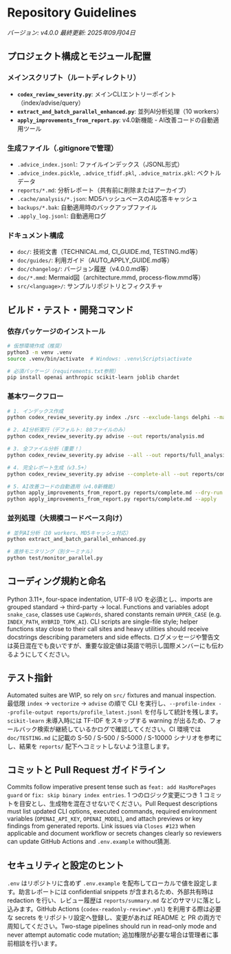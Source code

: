 # Repository Guidelines

*バージョン: v4.0.0*
*最終更新: 2025年09月04日*

## プロジェクト構成とモジュール配置

### メインスクリプト（ルートディレクトリ）
- **`codex_review_severity.py`**: メインCLIエントリーポイント（index/advise/query）
- **`extract_and_batch_parallel_enhanced.py`**: 並列AI分析処理（10 workers）
- **`apply_improvements_from_report.py`**: v4.0新機能 - AI改善コードの自動適用ツール

### 生成ファイル（.gitignoreで管理）
- `.advice_index.jsonl`: ファイルインデックス（JSONL形式）
- `.advice_index.pickle`, `.advice_tfidf.pkl`, `.advice_matrix.pkl`: ベクトルデータ
- `reports/*.md`: 分析レポート（共有前に削除またはアーカイブ）
- `.cache/analysis/*.json`: MD5ハッシュベースのAI応答キャッシュ
- `backups/*.bak`: 自動適用時のバックアップファイル
- `.apply_log.jsonl`: 自動適用ログ

### ドキュメント構成
- `doc/`: 技術文書（TECHNICAL.md, CI_GUIDE.md, TESTING.md等）
- `doc/guides/`: 利用ガイド（AUTO_APPLY_GUIDE.md等）
- `doc/changelog/`: バージョン履歴（v4.0.0.md等）
- `doc/*.mmd`: Mermaid図（architecture.mmd, process-flow.mmd等）
- `src/<language>/`: サンプルリポジトリとフィクスチャ

## ビルド・テスト・開発コマンド

### 依存パッケージのインストール
```bash
# 仮想環境作成（推奨）
python3 -m venv .venv
source .venv/bin/activate  # Windows: .venv\Scripts\activate

# 必須パッケージ（requirements.txt参照）
pip install openai anthropic scikit-learn joblib chardet
```

### 基本ワークフロー
```bash
# 1. インデックス作成
python codex_review_severity.py index ./src --exclude-langs delphi --max-file-mb 4

# 2. AI分析実行（デフォルト: 80ファイルのみ）
python codex_review_severity.py advise --out reports/analysis.md

# 3. 全ファイル分析（重要！）
python codex_review_severity.py advise --all --out reports/full_analysis.md

# 4. 完全レポート生成（v3.5+）
python codex_review_severity.py advise --complete-all --out reports/complete.md

# 5. AI改善コードの自動適用（v4.0新機能）
python apply_improvements_from_report.py reports/complete.md --dry-run  # プレビュー
python apply_improvements_from_report.py reports/complete.md --apply     # 実際に適用
```

### 並列処理（大規模コードベース向け）
```bash
# 並列AI分析（10 workers、MD5キャッシュ対応）
python extract_and_batch_parallel_enhanced.py

# 進捗モニタリング（別ターミナル）
python test/monitor_parallel.py
```

## コーディング規約と命名
Python 3.11+, four-space indentation, UTF-8 I/O を必須とし、imports are grouped standard → third-party → local. Functions and variables adopt `snake_case`, classes use `CapWords`, shared constants remain `UPPER_CASE` (e.g. `INDEX_PATH`, `HYBRID_TOPK_AI`). CLI scripts are single-file style; helper functions stay close to their call sites and heavy utilities should receive docstrings describing parameters and side effects. ログメッセージや警告文は英日混在でも良いですが、重要な設定値は英語で明示し国際メンバーにも伝わるようにしてください。

## テスト指針
Automated suites are WIP, so rely on `src/` fixtures and manual inspection. 最低限 `index` → `vectorize` → `advise` の順で CLI を実行し、`--profile-index --profile-output reports/profile_latest.jsonl` を付与して統計を残します。`scikit-learn` 未導入時には TF-IDF をスキップする warning が出るため、フォールバック検索が継続しているかログで確認してください。CI 環境では `doc/TESTING.md` に記載の S-50 / S-500 / S-5000 / S-10000 シナリオを参考にし、結果を `reports/` 配下へコミットしないよう注意します。

## コミットと Pull Request ガイドライン
Commits follow imperative present tense such as `feat: add HasMorePages guard` or `fix: skip binary index entries`. 1 つのロジック変更につき 1 コミットを目安とし、生成物を混在させないでください。Pull Request descriptions must list updated CLI options, executed commands, required environment variables (`OPENAI_API_KEY`, `OPENAI_MODEL`), and attach previews or key findings from generated reports. Link issues via `Closes #123` when applicable and document workflow or secrets changes clearly so reviewers can update GitHub Actions and `.env.example` without猜測.

## セキュリティと設定のヒント
`.env` はリポジトリに含めず `.env.example` を配布してローカルで値を設定します。助言レポートには confidential snippets が含まれるため、外部共有時は redaction を行い、レビュー履歴は `reports/summary.md` などのサマリに落とし込みます。GitHub Actions (`codex-readonly-review*.yml`) を利用する際は必要な secrets をリポジトリ設定へ登録し、変更があれば README と PR の両方で周知してください。Two-stage pipelines should run in read-only mode and never attempt automatic code mutation; 追加権限が必要な場合は管理者に事前相談を行います。

